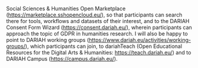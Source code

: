Social Sciences & Humanities Open Marketplace (https://marketplace.sshopencloud.eu/), so that participants can search there for tools, workflows and datasets of their interest, and to the  DARIAH Consent Form Wizard (https://consent.dariah.eu/), wherein participants can approach the topic of GDPR in humanities research.
I will also be happy to point to DARIAH working groups (https://www.dariah.eu/activities/working-groups/), which participants can join, to dariahTeach (Open Educational Resources for the Digital Arts & Humanities: https://teach.dariah.eu/) and to DARIAH Campus (https://campus.dariah.eu/).
